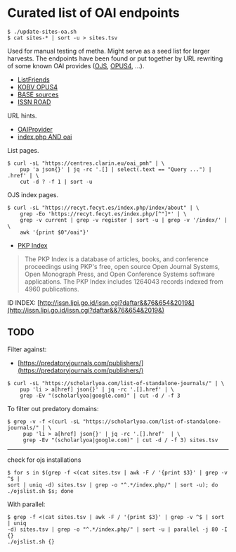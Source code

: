 # Curated list of OAI endpoints

```
$ ./update-sites-oa.sh
$ cat sites-* | sort -u > sites.tsv
```

Used for manual testing of metha. Might serve as a seed list for larger
harvests. The endpoints have been found or put together by URL rewriting of
some known OAI provides ([OJS](https://pkp.sfu.ca/ojs/),
[OPUS4](https://www.kobv.de/entwicklung/software/opus-4/), ...).

* [ListFriends](http://www.openarchives.org/pmh/registry/ListFriends)
* [KOBV OPUS4](https://www.kobv.de/services/hosting/opus/)
* [BASE sources](https://www.base-search.net/about/en/about_sources.php)
* [ISSN ROAD](https://road.issn.org/)

URL hints.

* [OAIProvider](https://www.google.com/search?q=inurl%3AOAIProvider)
* [index.php AND oai](https://www.google.com/search?q=inurl%3Aindex.php+AND+inurl%3Aoai)

List pages.

```shell
$ curl -sL "https://centres.clarin.eu/oai_pmh" | \
    pup 'a json{}' | jq -rc '.[] | select(.text == "Query ...") | .href' | \
    cut -d ? -f 1 | sort -u
```

OJS index pages.

```
$ curl -sL "https://recyt.fecyt.es/index.php/index/about" | \
    grep -Eo 'https://recyt.fecyt.es/index.php/[^"]*' | \
    grep -v current | grep -v register | sort -u | grep -v '/index/' | \
    awk '{print $0"/oai"}'
```

* [PKP Index](https://index.pkp.sfu.ca/)

> The PKP Index is a database of articles, books, and conference proceedings
> using PKP's free, open source Open Journal Systems, Open Monograph Press, and
> Open Conference Systems software applications. The PKP Index includes 1264043
> records indexed from 4960 publications.

ID INDEX: [http://issn.lipi.go.id/issn.cgi?daftar&&76&654&2019&](http://issn.lipi.go.id/issn.cgi?daftar&&76&654&2019&)

## TODO

Filter against:

* [https://predatoryjournals.com/publishers/](https://predatoryjournals.com/publishers/)

```
$ curl -sL "https://scholarlyoa.com/list-of-standalone-journals/" | \
    pup 'li > a[href] json{}' | jq -rc '.[].href' | \
    grep -Ev "(scholarlyoa|google.com)" | cut -d / -f 3
```

To filter out predatory domains:

```
$ grep -v -f <(curl -sL "https://scholarlyoa.com/list-of-standalone-journals/" | \
     pup 'li > a[href] json{}' | jq -rc '.[].href'  | \
     grep -Ev "(scholarlyoa|google.com)" | cut -d / -f 3) sites.tsv
```

----

check for ojs installations

```
$ for s in $(grep -f <(cat sites.tsv | awk -F / '{print $3}' | grep -v ^$ |
sort | uniq -d) sites.tsv | grep -o "^.*/index.php/" | sort -u); do
./ojslist.sh $s; done
```

With parallel:

```
$ grep -f <(cat sites.tsv | awk -F / '{print $3}' | grep -v ^$ | sort | uniq
-d) sites.tsv | grep -o "^.*/index.php/" | sort -u | parallel -j 80 -I {}
./ojslist.sh {}
```
